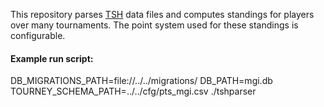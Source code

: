 This repository parses [TSH](http://www.poslarchive.com/tsh/doc/all.html) data files and computes standings for players over many tournaments. The point system used for these standings is configurable.

#### Example run script:

DB_MIGRATIONS_PATH=file://../../migrations/ DB_PATH=mgi.db TOURNEY_SCHEMA_PATH=../../cfg/pts_mgi.csv ./tshparser